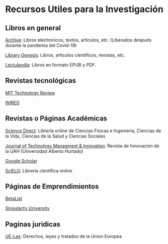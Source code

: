 # Recursos Utiles para la Investigación

## Libros en general  
[Archive](https://archive.org/details/texts?&sort=-downloads&page=2):
Libros electronicos, textos, articulos, etc. (Liberados después durante la pandemia del Covid-19)

[Library Genesis](http://gen.lib.rus.ec): 
Libros, articulos científicos, revistas, etc. 


[Lectulandia](https://www.lectulandia.co):
Libros en formato EPUB y PDF.

## Revistas tecnológicas
[MIT Technology Review](https://www.technologyreview.com/)


[WIRED](https://www.wired.com/)


## Revistas o Páginas Académicas

[Science Direct](https://www.sciencedirect.com): 
Libreria online de Ciencias Físicas e Ingeniería, Ciencias de la Vida, Ciencias de la Salud y Ciencias Sociales

[Journal of Technology Managment & Innovation](https://www.jotmi.org/index.php/GT/index):
Revista de Innovación de la UAH (Universidad Alberto Hurtado)

[Google Scholar](https://scholar.google.com)


[SciELO](https://scielo.org/es/): 
Libreria científica online

## Páginas de Emprendimientos

[BetaList](https://betalist.com)

[Singularity University](https://su.org)

## Pagínas juridicas

[UE-Lex](https://eur-lex.europa.eu/homepage.html?locale=es):
Derechos, leyes y tratados de la Union Europea



